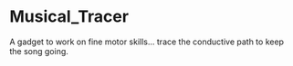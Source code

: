 # Musical_Tracer
A gadget to work on fine motor skills... trace the conductive path to keep the song going.
